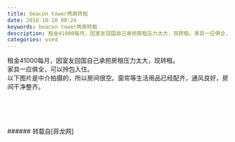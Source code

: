 ```yaml
---
title: beacon tower两房转租
date: 2018-10-10 00:24
keywords: beacon tower两房转租
description: 租金41000每月，因室友回国自己承担房租压力太大，现转租。家具一应俱全，可以拎包入住。以下图片是中介拍摄的，所以房间很空。窗帘等生活用品已经配齐，通风良好，房间干净整齐。
categories: used
---
```

<td class="t_f" id="postmessage_1985138">

租金41000每月，因室友回国自己承担房租压力太大，现转租。<br/>
家具一应俱全，可以拎包入住。<br/>
以下图片是中介拍摄的，所以房间很空。窗帘等生活用品已经配齐，通风良好，房间干净整齐。<br/>
<img alt="" border="0" class="zoom" data-cf-modified-60b9419e5cd6e5fd4e557a63-="" file="http://www.flw.ph/data/appbyme/upload/image/201810/10/b5N221gM5GiW.jpg" id="aimg_p4sq5" lazyloadthumb="1" onclick="" onmouseover="" src="http://www.flw.ph/data/appbyme/upload/image/201810/10/b5N221gM5GiW.jpg"/><br/>
<br/>
<img alt="" border="0" class="zoom" data-cf-modified-60b9419e5cd6e5fd4e557a63-="" file="http://www.flw.ph/data/appbyme/upload/image/201810/10/jbYWEej8wlaq.jpg" id="aimg_hKFkM" lazyloadthumb="1" onclick="" onmouseover="" src="http://www.flw.ph/data/appbyme/upload/image/201810/10/jbYWEej8wlaq.jpg"/><br/>
<br/>
<img alt="" border="0" class="zoom" data-cf-modified-60b9419e5cd6e5fd4e557a63-="" file="http://www.flw.ph/data/appbyme/upload/image/201810/10/u2o0Q4Y3EIM1.jpg" id="aimg_P3rB6" lazyloadthumb="1" onclick="" onmouseover="" src="http://www.flw.ph/data/appbyme/upload/image/201810/10/u2o0Q4Y3EIM1.jpg"/><br/>
<br/>
<img alt="" border="0" class="zoom" data-cf-modified-60b9419e5cd6e5fd4e557a63-="" file="http://www.flw.ph/data/appbyme/upload/image/201810/10/JqHc4pxCoe3o.jpg" id="aimg_oDekD" lazyloadthumb="1" onclick="" onmouseover="" src="http://www.flw.ph/data/appbyme/upload/image/201810/10/JqHc4pxCoe3o.jpg"/><br/>
<br/>
</td>
###### 转载自[菲龙网]